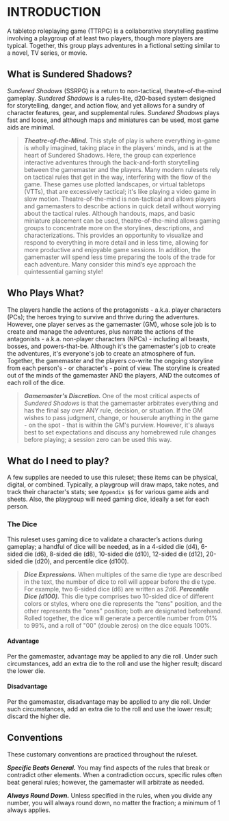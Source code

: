 # INTRODUCTION

A tabletop roleplaying game (TTRPG) is a collaborative storytelling pastime involving a playgroup of at least two players, though more players are typical. Together, this group plays adventures in a fictional setting similar to a novel, TV series, or movie.

## What is Sundered Shadows?

*Sundered Shadows* (SSRPG) is a return to non-tactical, theatre-of-the-mind gameplay. *Sundered Shadows* is a rules-lite, d20-based system designed for storytelling, danger, and action flow, and yet allows for a sundry of character features, gear, and supplemental rules. *Sundered Shadows* plays fast and loose, and although maps and miniatures can be used, most game aids are minimal.

> ***Theatre-of-the-Mind.*** This style of play is where everything in-game is wholly imagined, taking place in the players' minds, and is at the heart of Sundered Shadows. Here, the group can experience interactive adventures through the back-and-forth storytelling between the gamemaster and the players. Many modern rulesets rely on tactical rules that get in the way, interfering with the flow of the game. These games use plotted landscapes, or virtual tabletops (VTTs), that are excessively tactical; it's like playing a video game in slow motion. Theatre-of-the-mind is non-tactical and allows players and gamemasters to describe actions in quick detail without worrying about the tactical rules. Although handouts, maps, and basic miniature placement can be used, theatre-of-the-mind allows gaming groups to concentrate more on the storylines, descriptions, and characterizations. This provides an opportunity to visualize and respond to everything in more detail and in less time, allowing for more productive and enjoyable game sessions. In addition, the gamemaster will spend less time preparing the tools of the trade for each adventure. Many consider this mind’s eye approach the quintessential gaming style!

## Who Plays What?

The players handle the actions of the protagonists - a.k.a. player characters (PCs); the heroes trying to survive and thrive during the adventures. However, one player serves as the gamemaster (GM), whose sole job is to create and manage the adventures, plus narrate the actions of the antagonists - a.k.a. non-player characters (NPCs) - including all beasts, bosses, and powers-that-be. Although it's the gamemaster's job to create the adventures, it's everyone's job to create an atmosphere of fun. Together, the gamemaster and the players co-write the ongoing storyline from each person's - or character's - point of view. The storyline is created out of the minds of the gamemaster AND the players, AND the outcomes of each roll of the dice.

>***Gamemaster's Discretion.*** One of the most critical aspects of *Sundered Shadows* is that the gamemaster arbitrates everything and has the final say over ANY rule, decision, or situation. If the GM wishes to pass judgment, change, or houserule anything in the game - on the spot - that is within the GM's purview. However, it's always best to set expectations and discuss any homebrewed rule changes before playing; a session zero can be used this way.

## What do I need to play?

A few supplies are needed to use this ruleset; these items can be physical, digital, or combined. Typically, a playgroup will draw maps, take notes, and track their character's stats; see `Appendix $$` for various game aids and sheets. Also, the playgroup will need gaming dice, ideally a set for each person.

### The Dice

This ruleset uses gaming dice to validate a character’s actions during gameplay; a handful of dice will be needed, as in a 4-sided die (d4), 6-sided die (d6), 8-sided die (d8), 10-sided die (d10), 12-sided die (d12), 20-sided die (d20), and percentile dice (d100).

> ***Dice Expressions.*** When multiples of the same die type are described in the text, the number of dice to roll will appear before the die type. For example, two 6-sided dice (d6) are written as *2d6*.
> ***Percentile Dice (d100).*** This die type comprises two 10-sided dice of different colors or styles, where one die represents the "tens" position, and the other represents the "ones" position; both are designated beforehand. Rolled together, the dice will generate a percentile number from 01% to 99%, and a roll of "00" (double zeros) on the dice equals 100%.

#### Advantage

Per the gamemaster, advantage may be applied to any die roll. Under such circumstances, add an extra die to the roll and use the higher result; discard the lower die.

#### Disadvantage

Per the gamemaster, disadvantage may be applied to any die roll. Under such circumstances, add an extra die to the roll and use the lower result; discard the higher die.

## Conventions

These customary conventions are practiced throughout the ruleset.

***Specific Beats General.*** You may find aspects of the rules that break or contradict other elements. When a contradiction occurs, specific rules often beat general rules; however, the gamemaster will arbitrate as needed.

***Always Round Down.*** Unless specified in the rules, when you divide any number, you will always round down, no matter the fraction; a minimum of 1 always applies.